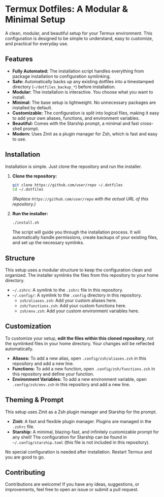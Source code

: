 # Termux Dotfiles: A Modular & Minimal Setup

A clean, modular, and beautiful setup for your Termux environment. This configuration is designed to be simple to understand, easy to customize, and practical for everyday use.

## Features

- **Fully Automated:** The installation script handles everything from package installation to configuration symlinking.
- **Safe:** Automatically backs up any existing dotfiles into a timestamped directory (`~/dotfiles_backup_*`) before installation.
- **Modular:** The installation is interactive. You choose what you want to install.
- **Minimal:** The base setup is lightweight. No unnecessary packages are installed by default.
- **Customizable:** The configuration is split into logical files, making it easy to add your own aliases, functions, and environment variables.
- **Beautiful:** Comes with the Starship prompt, a minimal and fast cross-shell prompt.
- **Modern:** Uses Zinit as a plugin manager for Zsh, which is fast and easy to use.

## Installation

Installation is simple. Just clone the repository and run the installer.

1.  **Clone the repository:**
    ```bash
    git clone https://github.com/user/repo ~/.dotfiles
    cd ~/.dotfiles
    ```
    *(Replace `https://github.com/user/repo` with the actual URL of this repository.)*

2.  **Run the installer:**
    ```bash
    ./install.sh
    ```
    The script will guide you through the installation process. It will automatically handle permissions, create backups of your existing files, and set up the necessary symlinks.

## Structure

This setup uses a modular structure to keep the configuration clean and organized. The installer symlinks the files from this repository to your home directory.

-   `~/.zshrc`: A symlink to the `.zshrc` file in this repository.
-   `~/.config/`: A symlink to the `.config` directory in this repository.
    -   `zsh/aliases.zsh`: Add your custom aliases here.
    -   `zsh/functions.zsh`: Add your custom functions here.
    -   `zsh/env.zsh`: Add your custom environment variables here.

## Customization

To customize your setup, **edit the files within this cloned repository**, not the symlinked files in your home directory. Your changes will be reflected automatically.

-   **Aliases:** To add a new alias, open `.config/zsh/aliases.zsh` in this repository and add a new line.
-   **Functions:** To add a new function, open `.config/zsh/functions.zsh` in this repository and define your function.
-   **Environment Variables:** To add a new environment variable, open `.config/zsh/env.zsh` in this repository and add a new line.

## Theming & Prompt

This setup uses Zinit as a Zsh plugin manager and Starship for the prompt.

-   **Zinit:** A fast and flexible plugin manager. Plugins are managed in the `.zshrc` file.
-   **Starship:** A minimal, blazing-fast, and infinitely customizable prompt for any shell! The configuration for Starship can be found in `~/.config/starship.toml` (this file is not included in this repository).

No special configuration is needed after installation. Restart Termux and you are good to go.

## Contributing

Contributions are welcome! If you have any ideas, suggestions, or improvements, feel free to open an issue or submit a pull request.
